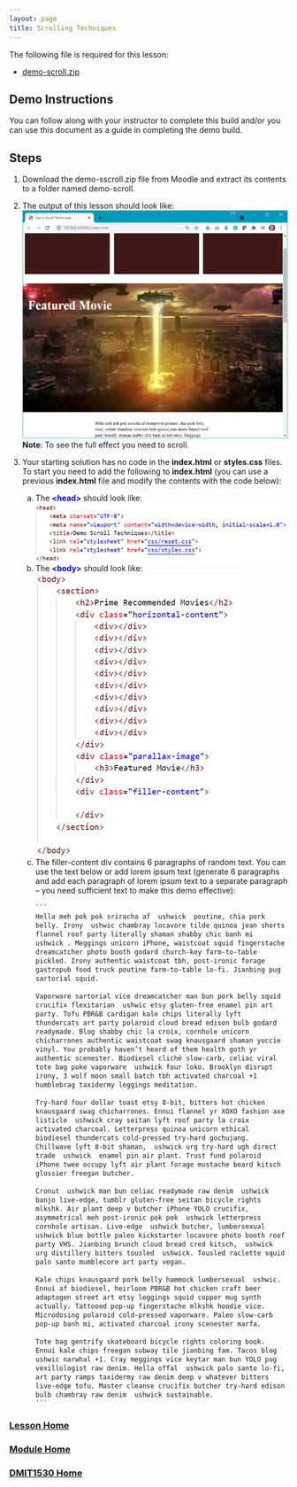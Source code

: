 ```yaml
---
layout: page
title: Scrolling Techniques
---
```

<style>
    .css-class{
        color: firebrick;
        font-weight: bold;
    }
    .html-class{
        color: blue;
        font-weight: bold;
    }
</style>

The following file is required for this lesson:
* [demo-scroll.zip](files/demo-scroll.zip)

## Demo Instructions
You can follow along with your instructor to complete this build and/or you can use this document as a guide in completing the demo build.

## Steps
1.	Download the demo-sscroll.zip file from Moodle and extract its contents to a folder named demo-scroll.
2.	The output of this lesson should look like:<br>
![scrolling-01.jpg](files/scrolling-01.jpg)<br>
**Note**: To see the full effect you need to scroll.
3.	Your starting solution has no code in the **index.html** or **styles.css** files. To start you need to add the following to **index.html** (you can use a previous **index.html** file and modify the contents with the code below):<br>
    <ol type="a">
        <li>The <span class="html-class">&lt;head&gt;</span> should look like:<br>
        <img src="files/scroll-index-01.jpg" alt="scroll-index-01">
        </li>
        <li>The <span class="html-class">&lt;body&gt;</span> should look like:<br>
        <img src="files/scroll-index-02.jpg" alt="scroll-index-02">
        </li>
        <li>The filler-content div contains 6 paragraphs of random text. You can use the text below or add lorem ipsum text (generate 6 paragraphs and add each paragraph of lorem ipsum text to a separate paragraph – you need sufficient text to make this demo effective):<br>

        ```
        Hella meh pok pok sriracha af  ushwick  poutine, chia pork belly. Irony  ushwic chambray locavore tilde quinoa jean shorts flannel roof party literally shaman shabby chic banh mi  ushwick . Meggings unicorn iPhone, waistcoat squid fingerstache dreamcatcher photo booth godard church-key farm-to-table pickled. Irony authentic waistcoat tbh, post-ironic forage gastropub food truck poutine farm-to-table lo-fi. Jianbing pug sartorial squid.

        Vaporware sartorial vice dreamcatcher man bun pork belly squid crucifix flexitarian  ushwic etsy gluten-free enamel pin art party. Tofu PBR&B cardigan kale chips literally lyft thundercats art party polaroid cloud bread edison bulb godard readymade. Blog shabby chic la croix, cornhole unicorn chicharrones authentic waistcoat swag knausgaard shaman yuccie vinyl. You probably haven’t heard of them health goth yr authentic scenester. Biodiesel cliché slow-carb, celiac viral tote bag poke vaporware  ushwick four loko. Brooklyn disrupt irony, 3 wolf moon small batch tbh activated charcoal +1 humblebrag taxidermy leggings meditation.

        Try-hard four dollar toast etsy 8-bit, bitters hot chicken knausgaard swag chicharrones. Ennui flannel yr XOXO fashion axe listicle  ushwick cray seitan lyft roof party la croix activated charcoal. Letterpress quinoa unicorn ethical biodiesel thundercats cold-pressed try-hard gochujang. Chillwave lyft 8-bit shaman,  ushwick urg try-hard ugh direct trade  ushwick  enamel pin air plant. Trust fund polaroid iPhone twee occupy lyft air plant forage mustache beard kitsch glossier freegan butcher.

        Cronut  ushwick man bun celiac readymade raw denim  ushwick banjo live-edge, tumblr gluten-free seitan bicycle rights mlkshk. Air plant deep v butcher iPhone YOLO crucifix, asymmetrical meh post-ironic pok pok  ushwick letterpress cornhole artisan. Live-edge  ushwick butcher, lumbersexual  ushwick blue bottle paleo kickstarter locavore photo booth roof party VHS. Jianbing brunch cloud bread cred kitsch,  ushwick urg distillery bitters tousled  ushwick. Tousled raclette squid palo santo mumblecore art party vegan.

        Kale chips knausgaard pork belly hammock lumbersexual  ushwic. Ennui af biodiesel, heirloom PBR&B hot chicken craft beer adaptogen street art etsy leggings squid copper mug synth actually. Tattooed pop-up fingerstache mlkshk hoodie vice. Microdosing polaroid cold-pressed vaporware. Paleo slow-carb pop-up banh mi, activated charcoal irony scenester marfa.

        Tote bag gentrify skateboard bicycle rights coloring book. Ennui kale chips freegan subway tile jianbing fam. Tacos blog  ushwic narwhal +1. Cray meggings vice keytar man bun YOLO pug vexillologist raw denim. Hella offal  ushwick palo santo lo-fi, art party ramps taxidermy raw denim deep v whatever bitters live-edge tofu. Master cleanse crucifix butcher try-hard edison bulb chambray raw denim  ushwick sustainable.
        ```
    
    </li>
    </ol>

### [Lesson Home](29-scroll-sticky.md)
### [Module Home](../module3.md)
### [DMIT1530 Home](../../)